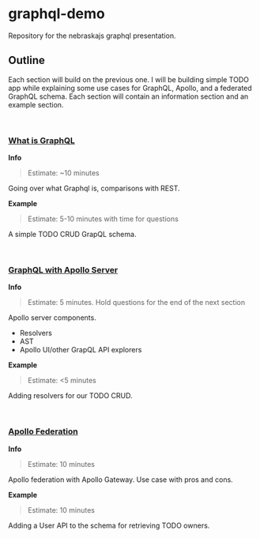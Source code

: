 <h1>graphql-demo</h1>
Repository for the nebraskajs graphql presentation.

<br />
<h2>Outline</h2>

Each section will build on the previous one. I will be building simple TODO app while explaining some use cases for GraphQL, Apollo, and a federated GraphQL schema. Each section will contain an information section and an example section.

<br />
<h3><ins>What is GraphQL</ins></h3>

**Info**

>Estimate: ~10 minutes

Going over what Graphql is, comparisons with REST. 

**Example**
>Estimate: 5-10 minutes with time for questions

A simple TODO CRUD GrapQL schema.

<br />
<h3><ins>GraphQL with Apollo Server</ins></h3>

**Info**
>Estimate: 5 minutes. Hold questions for the end of the next section

Apollo server components.
* Resolvers
* AST
* Apollo UI/other GrapQL API explorers

**Example**

>Estimate: <5 minutes

Adding resolvers for our TODO CRUD.

<br />
<h3><ins>Apollo Federation</ins></h3>

**Info** 

>Estimate: 10 minutes

Apollo federation with Apollo Gateway. Use case with pros and cons. 

**Example**

>Estimate: 10 minutes

Adding a User API to the schema for retrieving TODO owners.


